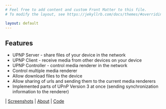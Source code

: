 ```yaml
---
# Feel free to add content and custom Front Matter to this file.
# To modify the layout, see https://jekyllrb.com/docs/themes/#overriding-theme-defaults

layout: default
---
```


## Features

* UPNP Server - share files of your device in the network
* UPNP Client - receive media from other devices on your device
* UPNP Controller - control media renderer in the network
* Control multiple media renderer
* Allow download files to the device
* Allow sharing of urls and sending them to the current media renderers
* Implemented parts of UPnP Version 3 at once (sending synchronization information to the renderer)

| [Screenshots](screenshots/) |  [About](about/) | [Code](doxygen/html/inherits.html)
